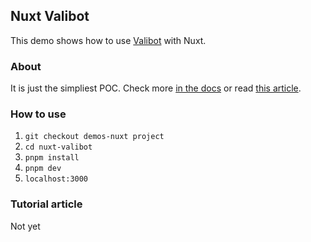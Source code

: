 ## Nuxt Valibot
This demo shows how to use [Valibot](https://valibot.dev/) with Nuxt.

### About
It is just the simpliest POC. Check more [in the docs](https://valibot.dev/guides/introduction/) or read [this article](https://betterstack.com/community/guides/scaling-nodejs/valibot-validation/).

### How to use
1. `git checkout demos-nuxt project`
2. `cd nuxt-valibot`
3. `pnpm install`
4. `pnpm dev` 
5. `localhost:3000`

### Tutorial article
Not yet
